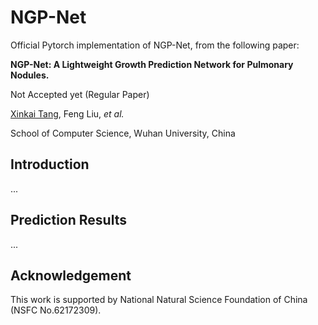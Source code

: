 # NGP-Net
Official Pytorch implementation of NGP-Net, from the following paper:

**NGP-Net: A Lightweight Growth Prediction Network for Pulmonary Nodules.**

Not Accepted yet (Regular Paper)

[Xinkai Tang](https://xinkai-tang.github.io), Feng Liu, *et al.*

School of Computer Science, Wuhan University, China


## Introduction
...


## Prediction Results
...


## Acknowledgement
This work is supported by National Natural Science Foundation of China (NSFC No.62172309).

